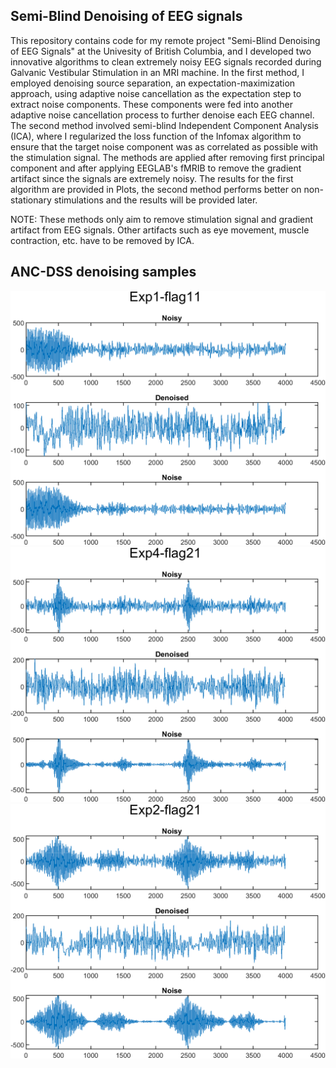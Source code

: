 ## Semi-Blind Denoising of EEG signals

This repository contains code for my remote project "Semi-Blind Denoising of EEG Signals" at the Univesity of British Columbia, and I developed two innovative algorithms to clean extremely noisy EEG signals recorded during Galvanic Vestibular Stimulation in an MRI machine. In the first method, I employed denoising source separation, an expectation-maximization approach, using adaptive noise cancellation as the expectation step to extract noise components. These components were fed into another adaptive noise cancellation process to further denoise each EEG channel. The second method involved semi-blind Independent Component Analysis (ICA), where I regularized the loss function of the Infomax algorithm to ensure that the target noise component was as correlated as possible with the stimulation signal. The methods are applied after removing first principal component and after applying EEGLAB's fMRIB to remove the gradient artifact since the signals are extremely noisy. The results for the first algorithm are provided in Plots, the second method performs better on non-stationary stimulations and the results will be provided later.

NOTE: These methods only aim to remove stimulation signal and gradient artifact from EEG signals. Other artifacts such as eye movement, muscle contraction, etc. have to be removed by ICA. 

## ANC-DSS denoising samples

![alt text](https://github.com/arminnv/Semi-blind-denoising-of-EEG-signals/blob/a2a32592d3f6dc735d367e926940298512b9295b/ANC_DSS/Plots/Exp1-flag11.png?raw=true)
![alt text](https://github.com/arminnv/Semi-blind-denoising-of-EEG-signals/blob/84a4151795994f8919820d9497891e3b533de604/ANC_DSS/Plots/Exp4-flag21.png?raw=true)
![alt text](https://github.com/arminnv/Semi-blind-denoising-of-EEG-signals/blob/84a4151795994f8919820d9497891e3b533de604/ANC_DSS/Plots/Exp2-flag21.png?raw=true)
